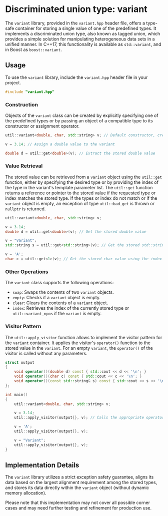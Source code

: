 # Discriminated union type: variant

The `variant` library, provided in the `variant.hpp` header file, offers a type-safe container for storing a single value of one of the predefined types. It implements a discriminated union type, also known as tagged union, which provides a simple solution for manipulating heterogeneous data sets in a unified manner. In C++17, this functionality is available as `std::variant`, and in Boost as `boost::variant`.

## Usage

To use the `variant` library, include the `variant.hpp` header file in your project.

```cpp
#include "variant.hpp"
```

### Construction

Objects of the `variant` class can be created by explicitly specifying one of the predefined types or by passing an object of a compatible type to its constructor or assignment operator.

```cpp
util::variant<double, char, std::string> v; // Default constructor, creates an empty variant

v = 3.14; // Assign a double value to the variant

double d = util::get<double>(v); // Extract the stored double value
```

### Value Retrieval

The stored value can be retrieved from a `variant` object using the `util::get` function, either by specifying the desired type or by providing the index of the type in the variant's template parameter list. The `util::get` function returns a reference or pointer to the stored value if the requested type or index matches the stored type. If the types or index do not match or if the `variant` object is empty, an exception of type `util::bad_get` is thrown or `nullptr` is returned.

```cpp
util::variant<double, char, std::string> v;

v = 3.14;
double d = util::get<double>(v); // Get the stored double value

v = "Variant";
std::string s = util::get<std::string>(v); // Get the stored std::string value

v = 'A';
char c = util::get<1>(v); // Get the stored char value using the index
```

### Other Operations

The `variant` class supports the following operations:

- `swap`: Swaps the contents of two `variant` objects.
- `empty`: Checks if a `variant` object is empty.
- `clear`: Clears the contents of a `variant` object.
- `index`: Retrieves the index of the currently stored type or `util::variant_npos` if the `variant` is empty.

### Visitor Pattern

The `util::apply_visitor` function allows to implement the visitor pattern for the `variant` container. It applies the visitor's `operator()` function to the stored value in the `variant`. For an empty `variant`, the `operator()` of the visitor is called without any parameters.

```cpp
struct output
{
    void operator()(double d) const { std::cout << d << '\n'; }
    void operator()(char c) const { std::cout << c << '\n'; }
    void operator()(const std::string& s) const { std::cout << s << '\n'; }
};

int main()
{
    util::variant<double, char, std::string> v;

    v = 3.14;
    util::apply_visitor(output{}, v); // Calls the appropriate operator() of the visitor

    v = 'A';
    util::apply_visitor(output{}, v);

    v = "Variant";
    util::apply_visitor(output{}, v);
}
```

## Implementation Details

The `variant` library utilizes a strict exception safety guarantee, aligns its data based on the largest alignment requirement among the stored types, and stores its data directly within the `variant` object (without dynamic memory allocation).

Please note that this implementation may not cover all possible corner cases and may need further testing and refinement for production use.
